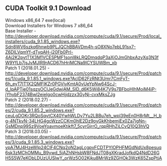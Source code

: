 ## CUDA Toolkit 9.1 Download  
  
Windows x86_64 7 exe(local)  
Download Installers for Windows 7 x86_64  
Base Installer - http://developer.download.nvidia.com/compute/cuda/9.1/secure/Prod/local_installers/cuda_9.1.85_windows.exe?Sdn8WV6szkq6hnwb9PLJQChBBAVDm4h-sO8XNo7ebL91sx7-Z6DILVqmYf-dTyqAH-i20Fb0Prl-4Aj2K2pytT1X3M1VCESPMF1sonI8kLRQDmqdqP3aXjOJmGhbxAzyXq3N3fW9YfLb7jsJvMJlR9rACD67hHriMCNa9ICYSUWBm_xb  
Patch 1 (2018.01.25) - http://developer.download.nvidia.com/compute/cuda/9.1/secure/Prod/patches/1/cuda_9.1.85.1_windows.exe?AclD62FzRNt3Umr7CmFyT-6h_eyT7IT1X2QMFIKZr0PGVjyKmtA0vUeYpNw64ScJ-d_IpAPTie01sqzsOClJeGdwjAM_SlD_d6K5Wi84K7V9s7BFboHIhMoiM4iP-jYhybF2374Bwl2ejeIgo0cwHjjdzzx3GyNj-cvxMksZJg  
Patch 2 (2018.02.27) - http://developer.download.nvidia.com/compute/cuda/9.1/secure/Prod/patches/2/cuda_9.1.85.2_windows.exe?ceuLgDOKr3RQoSqytCX40YwhWLDy7Yu2LBBu7eh_wpl39eEn0H8rMt__H_bg-4NTkvN-34LHG4gcWzzCCKm0hlE2Dz9oyGkKhbemjEx0Za7jgNn-GsMDnp99Sz9VoeYoavmoeKtikft7_5cyrGjrrO_rqpRHhZiLCvQ10Q3hVQ  
Patch 3 (2018.03.05) - http://developer.download.nvidia.com/compute/cuda/9.1/secure/Prod/patches/3/cuda_9.1.85.3_windows.exe?vpA7MJ4HzeWlp24CIF4CNq2oN2agLcgpvFCDTPYlOPHFMGdNdUx8pesuq6sk3zMChOMMu_B9ywd_5iAZhNHsbW8FNdJT08gXKradJofkdQ4NdD26GH5S5W7eKObLDUzUUSlwY_orWz5O02Kjku8MrWz9ZGHOk3WzK65ZspPtjA  
